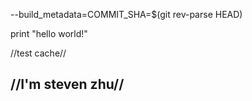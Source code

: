 --build_metadata=COMMIT_SHA=$(git rev-parse HEAD)

print "hello world!"

//test cache//

//I'm steven zhu//
- 
